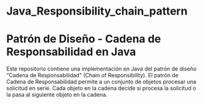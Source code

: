 # Java_Responsibility_chain_pattern
# Patrón de Diseño - Cadena de Responsabilidad en Java

Este repositorio contiene una implementación en Java del patrón de diseño "Cadena de Responsabilidad" (Chain of Responsibility). 
El patrón de Cadena de Responsabilidad permite a un conjunto de objetos procesar una solicitud en serie. 
Cada objeto en la cadena decide si procesa la solicitud o la pasa al siguiente objeto en la cadena.
